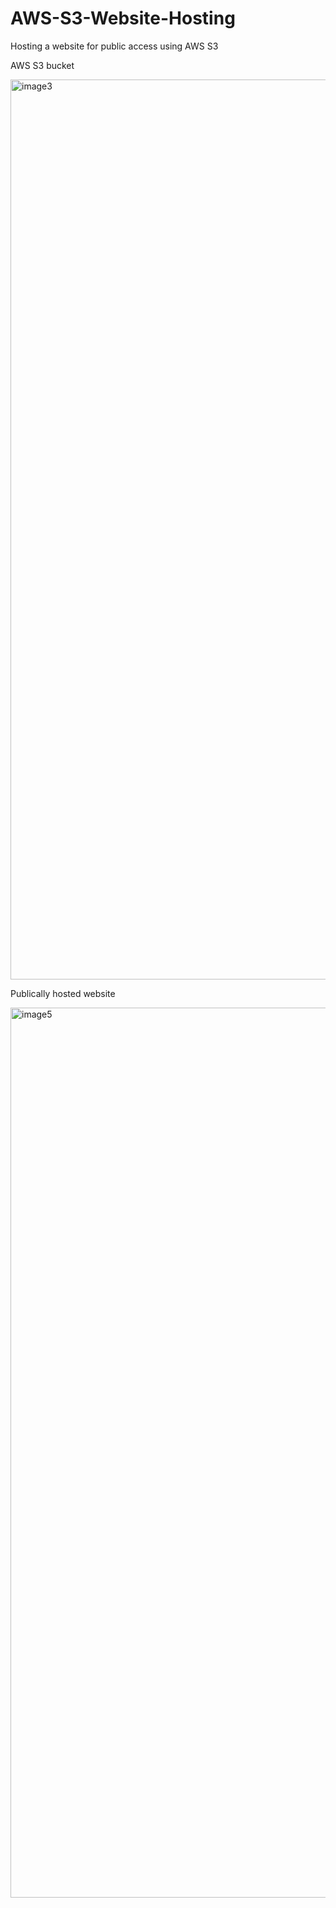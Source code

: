 # AWS-S3-Website-Hosting
Hosting a website for public access using AWS S3

AWS S3 bucket

<img width="1440" alt="image3" src="https://github.com/user-attachments/assets/46574557-efa4-438a-9051-0e7cad489196">


Publically hosted website

<img width="1424" alt="image5" src="https://github.com/user-attachments/assets/1e5812b0-a571-4b1f-81ad-7fabebd2595d">

